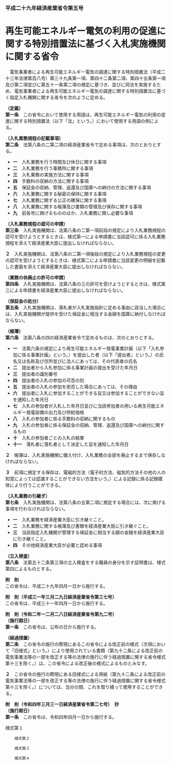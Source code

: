 ### 平成二十九年経済産業省令第五号  
# 再生可能エネルギー電気の利用の促進に関する特別措置法に基づく入札実施機関に関する省令  
　電気事業者による再生可能エネルギー電気の調達に関する特別措置法（平成二十三年法律第百八号）第三十九条第一項、第四十二条第二項、第四十五条第一項及び第二項並びに第五十一条第二項の規定に基づき、並びに同法を実施するため、電気事業者による再生可能エネルギー電気の調達に関する特別措置法に基づく指定入札機関に関する省令を次のように定める。  
  
**（定義）**  
**第一条**　この省令において使用する用語は、再生可能エネルギー電気の利用の促進に関する特別措置法（以下「法」という。）において使用する用語の例による。  
  
**（入札業務規程の記載事項）**  
**第二条**　法第八条の二第二項の経済産業省令で定める事項は、次のとおりとする。  
* **一**　入札業務を行う時間及び休日に関する事項  
* **二**　入札業務を行う事務所に関する事項  
* **三**　入札業務の実施方法に関する事項  
* **四**　手数料の収納の方法に関する事項  
* **五**　保証金の収納、管理、返還及び国庫への納付の方法に関する事項  
* **六**　入札業務に関する秘密の保持に関する事項  
* **七**　入札業務に関する公正の確保に関する事項  
* **八**　入札業務に関する帳簿及び書類の管理及び保存に関する事項  
* **九**　前各号に掲げるもののほか、入札業務に関し必要な事項  
  
**（入札業務規程の認可の申請）**  
**第三条**　入札実施機関は、法第八条の二第一項前段の規定により入札業務規程の認可を受けようとするときは、様式第一による申請書に当該認可に係る入札業務規程を添えて経済産業大臣に提出しなければならない。  
  
**２**　入札実施機関は、法第八条の二第一項後段の規定により入札業務規程の変更の認可を受けようとするときは、様式第二による申請書に当該変更の明細を記載した書面を添えて経済産業大臣に提出しなければならない。  
  
**（業務の休廃止の許可の申請）**  
**第四条**　入札実施機関は、法第八条の三の許可を受けようとするときは、様式第三による申請書を経済産業大臣に提出しなければならない。  
  
**（保証金の処分）**  
**第五条**　入札実施機関は、落札者が入札実施指針に定める事由に該当した場合には、入札実施機関が提供を受けた保証金に相当する金額を国庫に納付しなければならない。  
  
**（帳簿）**  
**第六条**　法第八条の四の経済産業省令で定めるものは、次のとおりとする。  
* **一**　法第六条の規定により再生可能エネルギー発電事業計画（以下「入札参加に係る事業計画」という。）を提出した者（以下「提出者」という。）の氏名又は名称及び住所並びに法人にあっては、その代表者の氏名  
* **二**　提出者から入札参加に係る事業計画の提出を受けた年月日  
* **三**　提出者の識別番号  
* **四**　提出者の入札の参加の可否の別  
* **五**　提出者の入札の参加を拒否した場合にあっては、その理由  
* **六**　提出者に入札に参加することができる旨又は参加することができない旨を通知した年月日  
* **七**　入札の参加者が入札した年月日並びに当該参加者の用いる再生可能エネルギー発電設備の出力及び供給価格  
* **八**　入札の参加者に係る手数料の収納に関するもの  
* **九**　入札の参加者に係る保証金の収納、管理、返還及び国庫への納付に関するもの  
* **十**　入札の参加者ごとの入札の結果  
* **十一**　落札者に落札者として決定した旨を通知した年月日  
  
**２**　帳簿は、入札実施機関に備え付け、入札業務の全部を廃止するまで保存しなければならない。  
  
**３**　前項に規定する保存は、電磁的方法（電子的方法、磁気的方法その他の人の知覚によっては認識することができない方法をいう。）による記録に係る記録媒体により行うことができる。  
  
**（入札業務の引継ぎ）**  
**第七条**　入札実施機関は、法第八条の五第二項に規定する場合には、次に掲げる事項を行わなければならない。  
* **一**　入札業務を経済産業大臣に引き継ぐこと。  
* **二**　入札業務に関する帳簿及び書類を経済産業大臣に引き継ぐこと。  
* **三**　当該指定入札機関が管理する保証金に相当する額の金銭を経済産業大臣に引き継ぐこと。  
* **四**　その他経済産業大臣が必要と認める事項  
  
**（立入検査）**  
**第八条**　法第五十二条第三項の立入検査をする職員の身分を示す証明書は、様式第四によるものとする。  
  
**附　則**  
この省令は、平成二十九年四月一日から施行する。  
  
**附　則（平成三一年三月二九日経済産業省令第三七号）**  
この省令は、平成三十一年四月一日から施行する。  
  
**附　則（令和二年一二月二八日経済産業省令第九二号）**  
**（施行期日）**  
**第一条**　この省令は、公布の日から施行する。  
  
**（経過措置）**  
**第二条**　この省令の施行の際現にあるこの省令による改正前の様式（次項において「旧様式」という。）により使用されている書類（第九十二条による改正前の電気事業法等の一部を改正する等の法律の施行に伴う経過措置に関する省令様式第十三を除く。）は、この省令による改正後の様式によるものとみなす。  
  
**２**　この省令の施行の際現にある旧様式による用紙（第九十二条による改正前の電気事業法等の一部を改正する等の法律の施行に伴う経過措置に関する省令様式第十三を除く。）については、当分の間、これを取り繕って使用することができる。  
  
**附　則（令和四年三月三一日経済産業省令第二七号）　抄**  
**（施行期日）**  
**第一条**　この省令は、令和四年四月一日から施行する。  
  
様式第１
          
        様式第２
          
        様式第３
          
        様式第４
          
        